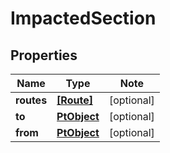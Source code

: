
# ImpactedSection

## Properties

Name | Type | Note
---- | ---- | ----
**routes** | [**[Route]**](Route.md) | [optional] 
**to** | [**PtObject**](PtObject.md) | [optional] 
**from** | [**PtObject**](PtObject.md) | [optional] 

